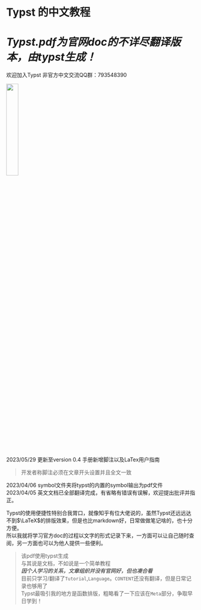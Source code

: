# Typst 的中文教程

# ***Typst.pdf为官网doc的不详尽翻译版本，由typst生成！***

欢迎加入Typst 非官方中文交流QQ群：793548390

<img src="https://github.com/Zuttergutao/Typstdocs-Zh-CN-/assets/40693240/368178f0-6d8e-4f4d-bc39-f9d1e8bc9217" width="25%"/>

 2023/05/29 更新至version 0.4 手册新增脚注以及LaTex用户指南  
 > 开发者称脚注必须在文章开头设置并且全文一致
   
 2023/04/06 symbol文件夹将typst的内置的symbol输出为pdf文件  
 2023/04/05 英文文档已全部翻译完成，有省略有错误有误解，欢迎提出批评并指正。

Typst的使用便捷性特别合我胃口，就像知乎有位大佬说的，虽然Typst还远远达不到$\LaTeX$的排版效果，但是也比markdown好，日常做做笔记啥的，也十分方便。  
所以我就将学习官方doc的过程以文字的形式记录下来，一方面可以让自己随时查阅，另一方面也可以为他人提供一些便利。

> 该pdf使用typst生成  
> 与其说是文档，不如说是一个简单教程    
> ***因个人学习的关系，文章组织并没有官网好，但也凑合看***    
> 目前只学习/翻译了`Tutorial`,`Language`。`CONTENT`还没有翻译，但是日常记录也够用了  
> Typst最吸引我的地方是函数排版，粗略看了一下应该在`Meta`部分，争取早日学到！  
